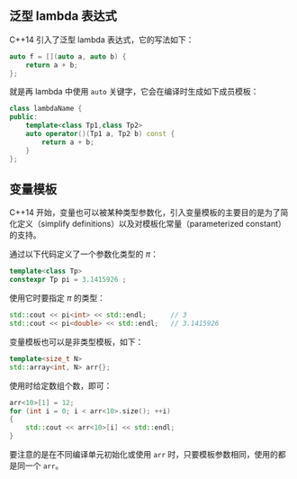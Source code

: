 

## **泛型 lambda 表达式**

C++14 引入了泛型 lambda 表达式，它的写法如下：

```cpp
auto f = [](auto a, auto b) {
    return a + b;
};
```

就是再 lambda 中使用 `auto` 关键字，它会在编译时生成如下成员模板：

```cpp
class lambdaName {
public:
    template<class Tp1,class Tp2>
    auto operator()(Tp1 a, Tp2 b) const {
        return a + b;
    }
};
```

## **变量模板**

C++14 开始，变量也可以被某种类型参数化，引入变量模板的主要目的是为了简化定义（simplify definitions）以及对模板化常量（parameterized constant）的支持。

通过以下代码定义了一个参数化类型的 $\pi$：

```cpp
template<class Tp>
constexpr Tp pi = 3.1415926 ;
```

使用它时要指定 $\pi$ 的类型：

```cpp
std::cout << pi<int> << std::endl;      // 3
std::cout << pi<double> << std::endl;   // 3.1415926
```

变量模板也可以是非类型模板，如下：

```cpp
template<size_t N>
std::array<int, N> arr{};
```

使用时给定数组个数，即可：

```cpp
arr<10>[1] = 12;
for (int i = 0; i < arr<10>.size(); ++i)
{
    std::cout << arr<10>[i] << std::endl;
}
```

要注意的是在不同编译单元初始化或使用 `arr` 时，只要模板参数相同，使用的都是同一个 `arr`。


